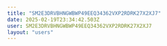 ```yaml
---
title: "SM2E3DRVBHNGWBWP49EEQ34362VXP2RDRK27X2XJ7"
date: 2025-02-19T23:34:42.503Z
user: SM2E3DRVBHNGWBWP49EEQ34362VXP2RDRK27X2XJ7
layout: "users"
---
```

    